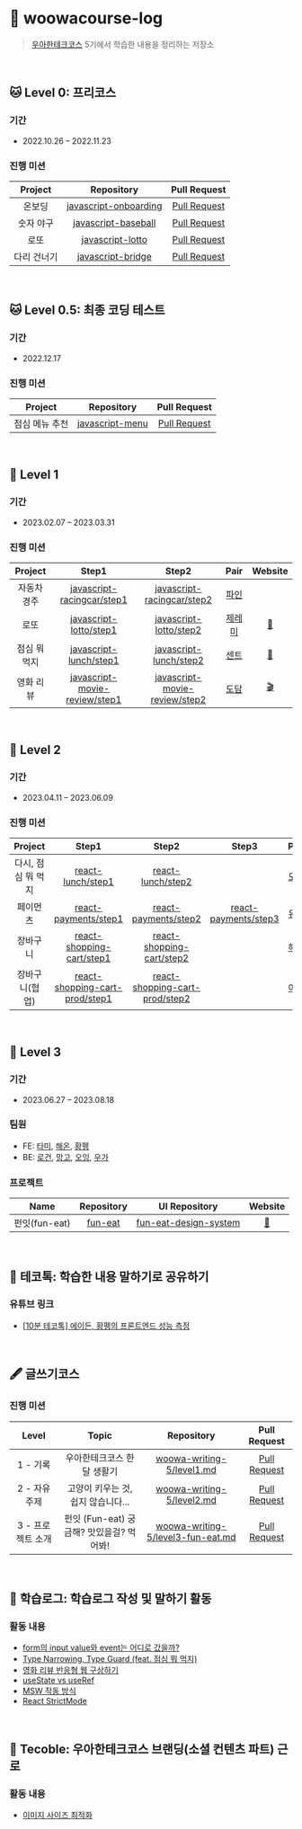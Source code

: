 # 🚀 woowacourse-log

> [우아한테크코스](https://woowacourse.github.io/) 5기에서 학습한 내용을 정리하는 저장소

<br/>

## 🐱 Level 0: 프리코스

### 기간
- 2022.10.26 – 2022.11.23

### 진행 미션
|Project |Repository |Pull Request |
|:------:|:---------:|:-----------:|
|온보딩|[javascript-onboarding](https://github.com/Leejin-Yang/javascript-onboarding/tree/Leejin-Yang)|[Pull Request](https://github.com/woowacourse-precourse/javascript-onboarding/pull/339)|
|숫자 야구|[javascript-baseball](https://github.com/Leejin-Yang/javascript-baseball/tree/Leejin-Yang)|[Pull Request](https://github.com/woowacourse-precourse/javascript-baseball/pull/74)|
|로또|[javascript-lotto](https://github.com/Leejin-Yang/javascript-lotto/tree/Leejin-Yang)|[Pull Request](https://github.com/woowacourse-precourse/javascript-lotto/pull/79)|
|다리 건너기|[javascript-bridge](https://github.com/Leejin-Yang/javascript-bridge/tree/Leejin-Yang)|[Pull Request](https://github.com/woowacourse-precourse/javascript-bridge/pull/347)|

<br/>

## 🐱 Level 0.5: 최종 코딩 테스트

### 기간
- 2022.12.17

### 진행 미션
|Project |Repository |Pull Request |
|:------:|:---------:|:-----------:|
|점심 메뉴 추천|[javascript-menu](https://github.com/Leejin-Yang/javascript-menu/tree/Leejin-Yang)|[Pull Request](https://github.com/woowacourse-precourse/javascript-menu/pull/64)|

<br/>

## 🐧 Level 1

### 기간
- 2023.02.07 – 2023.03.31

### 진행 미션
|Project |Step1 |Step2 |Pair |Website |
|:------:|:---------:|:-----------:|:---:|:-------:|
|자동차 경주|[javascript-racingcar/step1](https://github.com/woowacourse/javascript-racingcar/pull/174)|[javascript-racingcar/step2](https://github.com/woowacourse/javascript-racingcar/pull/210)|[파인](https://github.com/nangkyeonglim)||
|로또|[javascript-lotto/step1](https://github.com/woowacourse/javascript-lotto/pull/183)|[javascript-lotto/step2](https://github.com/woowacourse/javascript-lotto/pull/249)|[제레미](https://github.com/shackstack)|[🎱](https://leejin-yang.github.io/javascript-lotto-1/)|
|점심 뭐 먹지|[javascript-lunch/step1](https://github.com/woowacourse/javascript-lunch/pull/7)|[javascript-lunch/step2](https://github.com/woowacourse/javascript-lunch/pull/74)|[센트](https://github.com/kyw0716)|[🍔](https://leejin-yang.github.io/javascript-lunch/)|
|영화 리뷰|[javascript-movie-review/step1](https://github.com/woowacourse/javascript-movie-review/pull/3)|[javascript-movie-review/step2](https://github.com/woowacourse/javascript-movie-review/pull/80)|[도담](https://github.com/D0Dam)|[🎬](https://leejin-yang.github.io/javascript-movie-review/)|

<br/>

## 🐧 Level 2

### 기간
- 2023.04.11 – 2023.06.09

### 진행 미션
|Project |Step1 |Step2 |Step3 |Pair |Website |
|:------:|:---------:|:-----------:|:-----------:|:---:|:-------:|
|다시, 점심 뭐 먹지|[react-lunch/step1](https://github.com/woowacourse/react-lunch/pull/5)|[react-lunch/step2](https://github.com/woowacourse/react-lunch/pull/65)||[도리](https://github.com/tkdrb12)|[🍚](https://leejin-yang.github.io/react-lunch/)|
|페이먼츠|[react-payments/step1](https://github.com/woowacourse/react-payments/pull/196)|[react-payments/step2](https://github.com/woowacourse/react-payments/pull/270)|[react-payments/step3](https://github.com/woowacourse/react-payments/pull/303)|[유스](https://github.com/suyoungj)|[💳](https://hwangpeng-payments.netlify.app/)|
|장바구니|[react-shopping-cart/step1](https://github.com/woowacourse/react-shopping-cart/pull/173)|[react-shopping-cart/step2](https://github.com/woowacourse/react-shopping-cart/pull/211)||[해온](https://github.com/hae-on)|[🛒](https://leejin-yang.github.io/react-shopping-cart/)|
|장바구니(협업)|[react-shopping-cart-prod/step1](https://github.com/woowacourse/react-shopping-cart-prod/pull/83)|[react-shopping-cart-prod/step2](https://github.com/woowacourse/react-shopping-cart-prod/pull/137)||[아커](https://github.com/jeonjeunghoon)|[🛒](https://leejin-yang.github.io/react-shopping-cart-prod/)|

<br/>

## 🐧 Level 3

### 기간

- 2023.06.27 – 2023.08.18

### 팀원

- FE: [타미](https://github.com/xodms0309), [해온](https://github.com/hae-on), [황펭](https://github.com/Leejin-Yang)
- BE: [로건](https://github.com/70825), [망고](https://github.com/Go-Jaecheol), [오잉](https://github.com/hanueleee), [우가](https://github.com/wugawuga)

### 프로젝트

|     Name      |                          Repository                          |                        UI Repository                         |          Website          |
| :-----------: | :----------------------------------------------------------: | :----------------------------------------------------------: | :-----------------------: |
| 펀잇(fun-eat) | [fun-eat](https://github.com/woowacourse-teams/2023-fun-eat) | [fun-eat-design-system](https://github.com/fun-eat/design-system) | [🥄](https://funeat.site/) |

<br>

## 🎤 테코톡: 학습한 내용 말하기로 공유하기

### 유튜브 링크

- [[10분 테코톡] 에이든, 황펭의 프론트엔드 성능 측정](https://youtu.be/IRj9vKBy9CA?si=z2OREQM5-8AW7FKD)

<br>

## 🖋️ 글쓰기코스

### 진행 미션
|Level |Topic |Repository |Pull Request |
|:----:|:----:|:---------:|:-----------:|
|1 - 기록|우아한테크코스 한 달 생활기|[woowa-writing-5/level1.md](https://github.com/Leejin-Yang/woowa-writing-5/blob/level1/level1.md)|[Pull Request](https://github.com/woowacourse/woowa-writing-5/pull/135)|
|2 - 자유 주제|고양이 키우는 것, 쉽지 않습니다...|[woowa-writing-5/level2.md](https://github.com/Leejin-Yang/woowa-writing-5/blob/level2/level2.md)|[Pull Request](https://github.com/woowacourse/woowa-writing-5/pull/213)|
|3 - 프로젝트 소개|펀잇 (Fun-eat) 궁금해? 맛있을걸? 먹어봐!|[woowa-writing-5/level3-fun-eat.md](https://github.com/Leejin-Yang/woowa-writing-5/blob/fun-eat/level3-fun-eat.md)|[Pull Request](https://github.com/woowacourse/woowa-writing-5/pull/360)|

<br>

## 📝 학습로그: 학습로그 작성 및 말하기 활동

### 활동 내용

- [form의 input value와 event는 어디로 갔을까?](https://prolog.techcourse.co.kr/studylogs/2697)
- [Type Narrowing, Type Guard (feat. 점심 뭐 먹지)](https://prolog.techcourse.co.kr/studylogs/2788)
- [영화 리뷰 반응형 웹 구상하기](https://prolog.techcourse.co.kr/studylogs/3025)
- [useState vs useRef](https://prolog.techcourse.co.kr/studylogs/3317)
- [MSW 작동 방식](https://prolog.techcourse.co.kr/studylogs/3570)
- [React StrictMode](https://prolog.techcourse.co.kr/studylogs/3695)

<br>

## 📖 Tecoble: 우아한테크코스 브랜딩(소셜 컨텐츠 파트) 근로

### 활동 내용

- [이미지 사이즈 최적화](https://tecoble.techcourse.co.kr/post/2023-05-02-image-size-optimization/)
